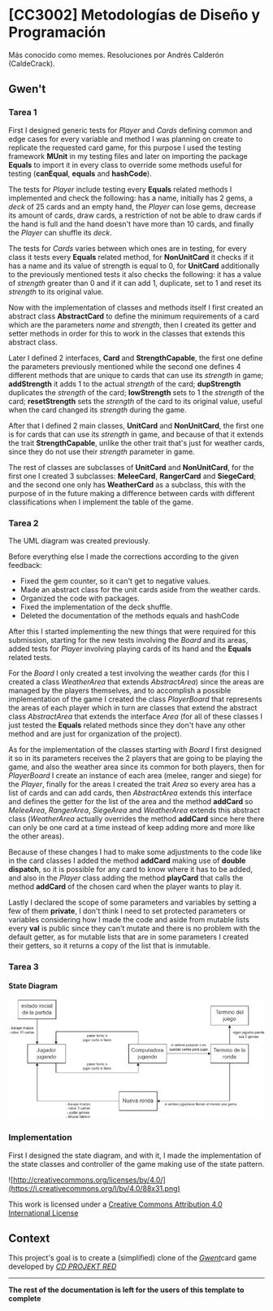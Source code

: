 # [CC3002] Metodologías de Diseño y Programación
Más conocido como memes. Resoluciones por Andrés Calderón (CaldeCrack).
## Gwen't
### Tarea 1

First I designed generic tests for *Player* and *Cards* defining common and edge cases for every variable and method I
was planning on create to replicate the requested card game, for this purpose I used the testing framework **MUnit** in
my testing files and later on importing the package **Equals** to import it in every class to override some methods
useful for testing (**canEqual**, **equals** and **hashCode**).

The tests for *Player* include testing every **Equals** related methods I implemented and check the following: has a name,
initially has 2 gems, a *deck* of 25 cards and an empty hand, the *Player* can lose gems, decrease its amount of cards,
draw cards, a restriction of not be able to draw cards if the hand is full and the hand doesn't have more than 10 cards,
and finally the *Player* can shuffle its *deck*.

The tests for *Cards* varies between which ones are in testing, for every class it tests every **Equals** related method,
for **NonUnitCard** it checks if it has a name and its value of strength is equal to 0, for **UnitCard** additionally to
the previously mentioned tests it also checks the following: it has a value of *strength* greater than 0 and if it can
add 1, duplicate, set to 1 and reset its *strength* to its original value.

Now with the implementation of classes and methods itself I first created an abstract class **AbstractCard** to define
the minimum requirements of a card which are the parameters *name* and *strength*, then I created its getter and setter
methods in order for this to work in the classes that extends this abstract class.

Later I defined 2 interfaces, **Card** and **StrengthCapable**, the first one define the parameters previously mentioned
while the second one defines 4 different methods that are unique to cards that can use its *strength* in game;
**addStrength** it adds 1 to the actual *strength* of the card; **dupStrength** duplicates the *strength* of the card;
**lowStrength** sets to 1 the *strength* of the card; **resetStrength** sets the *strength* of the card to its original
value, useful when the card changed its *strength* during the game.

After that I defined 2 main classes, **UnitCard** and **NonUnitCard**, the first one is for cards that can use its
*strength* in game, and because of that it extends the trait **StrengthCapable**, unlike the other trait that's just
for weather cards, since they do not use their *strength* parameter in game.

The rest of classes are subclasses of **UnitCard** and **NonUnitCard**, for the first one I created 3 subclasses:
**MeleeCard**, **RangerCard** and **SiegeCard**; and the second one only has **WeatherCard** as a subclass, this with
the purpose of in the future making a difference between cards with different classifications when I implement the
table of the game.

### Tarea 2

The UML diagram was created previously.

Before everything else I made the corrections according to the given feedback:
- Fixed the gem counter, so it can't get to negative values.
- Made an abstract class for the unit cards aside from the weather cards.
- Organized the code with packages.
- Fixed the implementation of the deck shuffle.
- Deleted the documentation of the methods equals and hashCode

After this I started implementing the new things that were required for this submission, starting for the new tests
involving the *Board* and its areas, added tests for *Player* involving playing cards of its hand and the **Equals**
related tests.

For the *Board* I only created a test involving the weather cards (for this I created a class *WeatherArea* that extends
*AbstractArea*) since the areas are managed by the players themselves, and to accomplish a possible implementation of the
game I created the class *PlayerBoard* that represents the areas of each player which in turn are classes that extend the
abstract class *AbstractArea* that extends the interface *Area* (for all of these classes I just tested the **Equals**
related methods since they don't have any other method and are just for organization of the project).

As for the implementation of the classes starting with *Board* I first designed it so in its parameters receives the 2
players that are going to be playing the game, and also the weather area since its common for both players, then for
*PlayerBoard* I create an instance of each area (melee, ranger and siege) for the *Player*, finally for the areas I
created the trait *Area* so every area has a list of cards and can add cards, then *AbstractArea* extends this interface
and defines the getter for the list of the area and the method **addCard** so *MeleeArea*, *RangerArea*, *SiegeArea* and
*WeatherArea* extends this abstract class (*WeatherArea* actually overrides the method **addCard** since here there can
only be one card at a time instead of keep adding more and more like the other areas).

Because of these changes I had to make some adjustments to the code like in the card classes I added the method
**addCard** making use of **double dispatch**, so it is possible for any card to know where it has to be added, and also
in the *Player* class adding the method **playCard** that calls the method **addCard** of the chosen card when the player
wants to play it.

Lastly I declared the scope of some parameters and variables by setting a few of them **private**, I don't think I need
to set protected parameters or variables considering how I made the code and aside from mutable lists every **val** is
public since they can't mutate and there is no problem with the default getter, as for mutable lists that are in some
parameters I created their getters, so it returns a copy of the list that is inmutable.

### Tarea 3
#### State Diagram

![State Diagram](docs/diagrama-estados.png)

### Implementation
First I designed the state diagram, and with it, I made the implementation of the state classes and controller of the game
making use of the state pattern.

![http://creativecommons.org/licenses/by/4.0/](https://i.creativecommons.org/l/by/4.0/88x31.png)

This work is licensed under a
[Creative Commons Attribution 4.0 International License](http://creativecommons.org/licenses/by/4.0/)

Context
-------

This project's goal is to create a (simplified) clone of the
[_Gwent_](https://www.playgwent.com/en)card game developed by [_CD PROJEKT RED_](https://cdprojektred.com/en/)

---

**The rest of the documentation is left for the users of this template to complete**
